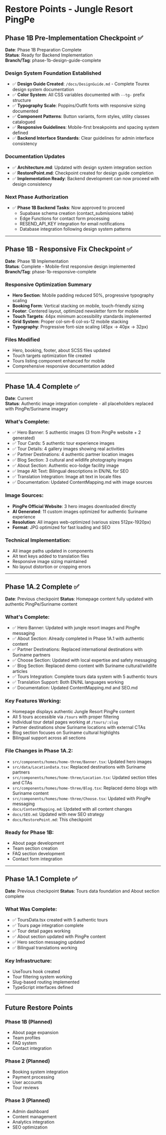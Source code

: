 # Restore Points - Jungle Resort PingPe

## Phase 1B Pre-Implementation Checkpoint ✅
**Date**: Phase 1B Preparation Complete  
**Status**: Ready for Backend Implementation  
**Branch/Tag**: phase-1b-design-guide-complete

### Design System Foundation Established
- ✅ **Design Guide Created**: `/docs/DesignGuide.md` - Complete Tourex design system documentation
- ✅ **Color System**: All CSS variables documented with `--tg-` prefix structure
- ✅ **Typography Scale**: Poppins/Outfit fonts with responsive sizing documented
- ✅ **Component Patterns**: Button variants, form styles, utility classes catalogued
- ✅ **Responsive Guidelines**: Mobile-first breakpoints and spacing system defined
- ✅ **Backend Interface Standards**: Clear guidelines for admin interface consistency

### Documentation Updates
- ✅ **Architecture.md**: Updated with design system integration section
- ✅ **RestorePoint.md**: Checkpoint created for design guide completion
- ✅ **Implementation Ready**: Backend development can now proceed with design consistency

### Next Phase Authorization
- ✅ **Phase 1B Backend Tasks**: Now approved to proceed
  - Supabase schema creation (contact_submissions table)
  - Edge Functions for contact form processing
  - RESEND_API_KEY integration for email notifications
  - Database integration following design system patterns

---

## Phase 1B - Responsive Fix Checkpoint ✅
**Date**: Phase 1B Implementation  
**Status**: Complete - Mobile-first responsive design implemented  
**Branch/Tag**: phase-1b-responsive-complete

### Responsive Optimization Summary
- **Hero Section**: Mobile padding reduced 50%, progressive typography scaling
- **Booking Form**: Vertical stacking on mobile, touch-friendly sizing  
- **Footer**: Centered layout, optimized newsletter form for mobile
- **Touch Targets**: 44px minimum accessibility standards implemented
- **Grid System**: Proper col-sm-6 col-xs-12 mobile stacking
- **Typography**: Progressive font-size scaling (45px → 40px → 32px)

### Files Modified
- Hero, booking, footer, about SCSS files updated
- Touch targets optimization file created
- Tours listing component enhanced for mobile
- Comprehensive responsive documentation added

---

## Phase 1A.4 Complete ✅
**Date**: Current  
**Status**: Authentic image integration complete - all placeholders replaced with PingPe/Suriname imagery

### What's Complete:
- ✅ Hero Banner: 5 authentic images (3 from PingPe website + 2 generated)
- ✅ Tour Cards: 5 authentic tour experience images
- ✅ Tour Details: 4 gallery images showing real activities
- ✅ Partner Destinations: 4 authentic partner location images
- ✅ Blog Section: 3 cultural and wildlife photography images
- ✅ About Section: Authentic eco-lodge facility image
- ✅ Image Alt Text: Bilingual descriptions in EN/NL for SEO
- ✅ Translation Integration: Image alt text in locale files
- ✅ Documentation: Updated ContentMapping.md with image sources

### Image Sources:
- **PingPe Official Website**: 3 hero images downloaded directly
- **AI Generated**: 11 custom images optimized for authentic Suriname experience
- **Resolution**: All images web-optimized (various sizes 512px-1920px)
- **Format**: JPG optimized for fast loading and SEO

### Technical Implementation:
- All image paths updated in components
- Alt text keys added to translation files
- Responsive image sizing maintained
- No layout distortion or cropping errors

---

## Phase 1A.2 Complete ✅
**Date**: Previous checkpoint
**Status**: Homepage content fully updated with authentic PingPe/Suriname content

### What's Complete:
- ✅ Hero Banner: Updated with jungle resort images and PingPe messaging
- ✅ About Section: Already completed in Phase 1A.1 with authentic content
- ✅ Partner Destinations: Replaced international destinations with Suriname partners
- ✅ Choose Section: Updated with local expertise and safety messaging  
- ✅ Blog Section: Replaced demo content with Suriname cultural/wildlife articles
- ✅ Tours Integration: Complete tours data system with 5 authentic tours
- ✅ Translation Support: Both EN/NL languages working
- ✅ Documentation: Updated ContentMapping.md and SEO.md

### Key Features Working:
- Homepage displays authentic Jungle Resort PingPe content
- All 5 tours accessible via `/tours` with proper filtering
- Individual tour detail pages working at `/tours/:slug`
- Partner destinations show Suriname locations with external CTAs
- Blog section focuses on Suriname cultural highlights
- Bilingual support across all sections

### File Changes in Phase 1A.2:
- `src/components/homes/home-three/Banner.tsx`: Updated hero images
- `src/data/LocationData.tsx`: Replaced destinations with Suriname partners
- `src/components/homes/home-three/Location.tsx`: Updated section titles and CTAs
- `src/components/homes/home-three/Blog.tsx`: Replaced demo blogs with Suriname content
- `src/components/homes/home-three/Choose.tsx`: Updated with PingPe messaging
- `docs/ContentMapping.md`: Updated with all content changes
- `docs/SEO.md`: Updated with new SEO strategy
- `docs/RestorePoint.md`: This checkpoint

### Ready for Phase 1B:
- About page development
- Team section creation  
- FAQ section development
- Contact form integration

---

## Phase 1A.1 Complete ✅  
**Date**: Previous checkpoint
**Status**: Tours data foundation and About section complete

### What Was Complete:
- ✅ ToursData.tsx created with 5 authentic tours
- ✅ Tours page integration complete
- ✅ Tour detail pages working
- ✅ About section updated with PingPe content
- ✅ Hero section messaging updated
- ✅ Bilingual translations working

### Key Infrastructure:
- UseTours hook created
- Tour filtering system working
- Slug-based routing implemented
- TypeScript interfaces defined

---

## Future Restore Points

### Phase 1B (Planned)
- About page expansion
- Team profiles
- FAQ system
- Contact integration

### Phase 2 (Planned)  
- Booking system integration
- Payment processing
- User accounts
- Tour reviews

### Phase 3 (Planned)
- Admin dashboard
- Content management
- Analytics integration
- SEO optimization